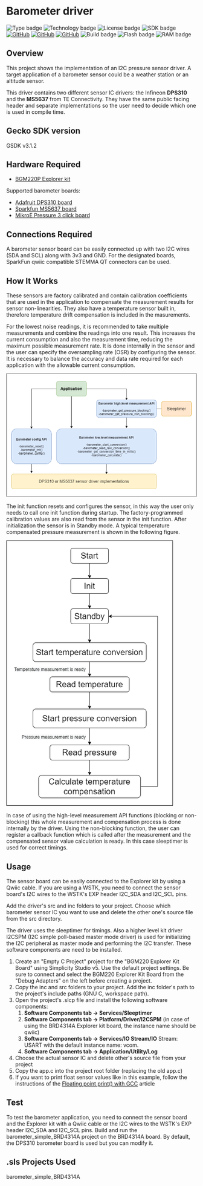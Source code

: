 # Barometer driver #
![Type badge](https://img.shields.io/badge/dynamic/json?url=https://raw.githubusercontent.com/SiliconLabs/application_examples_ci/master/hardware_drivers/barometer_common.json&label=Type&query=type&color=green)
![Technology badge](https://img.shields.io/badge/dynamic/json?url=https://raw.githubusercontent.com/SiliconLabs/application_examples_ci/master/hardware_drivers/barometer_common.json&label=Technology&query=technology&color=green)
![License badge](https://img.shields.io/badge/dynamic/json?url=https://raw.githubusercontent.com/SiliconLabs/application_examples_ci/master/hardware_drivers/barometer_common.json&label=License&query=license&color=green)
![SDK badge](https://img.shields.io/badge/dynamic/json?url=https://raw.githubusercontent.com/SiliconLabs/application_examples_ci/master/hardware_drivers/barometer_common.json&label=SDK&query=sdk&color=green)
[![GitHub](https://img.shields.io/badge/Adafruit-DPS310-green)](https://www.adafruit.com/product/4494)
[![GitHub](https://img.shields.io/badge/Sparkfun-MS5637-green)](https://www.sparkfun.com/products/14688)
[![GitHub](https://img.shields.io/badge/Mikroe-Pressure%203%20Click-green)](https://www.mikroe.com/pressure-3-click)
![Build badge](https://img.shields.io/endpoint?url=https://raw.githubusercontent.com/SiliconLabs/application_examples_ci/master/hardware_drivers/barometer_build_status.json)
![Flash badge](https://img.shields.io/badge/dynamic/json?url=https://raw.githubusercontent.com/SiliconLabs/application_examples_ci/master/hardware_drivers/barometer_common.json&label=Flash&query=flash&color=blue)
![RAM badge](https://img.shields.io/badge/dynamic/json?url=https://raw.githubusercontent.com/SiliconLabs/application_examples_ci/master/hardware_drivers/barometer_common.json&label=RAM&query=ram&color=blue)

## Overview ##

This project shows the implementation of an I2C pressure sensor driver. A target application of a barometer sensor could be a weather station or an altitude sensor.

This driver contains two different sensor IC drivers: the Infineon **DPS310** and the **MS5637** from TE Connectivity. They have the same public facing header and separate implementations so the user need to decide which one is used in compile time.

## Gecko SDK version ##

GSDK v3.1.2

## Hardware Required ##

- [BGM220P Explorer kit](https://www.silabs.com/development-tools/wireless/bluetooth/bgm220-explorer-kit)

Supported barometer boards:
- [Adafruit DPS310 board](https://www.adafruit.com/product/3678](https://www.adafruit.com/product/4494))
- [Sparkfun MS5637 board](https://www.sparkfun.com/products/14688)
- [MikroE Pressure 3 click board](https://www.mikroe.com/pressure-3-click)

## Connections Required ##

A barometer sensor board can be easily connected up with two I2C wires (SDA and SCL) along with 3v3 and GND. For the designated boards, SparkFun qwiic compatible STEMMA QT connectors can be used. 

## How It Works ##

These sensors are factory calibrated and contain calibration coefficients that are used in the application to compensate the measurement results for sensor non-linearities. They also have a temperature sensor built in, therefore temperature drift compensation is included in the masurements. 

For the lowest noise readings, it is recommended to take multiple measurements and combine the readings into one result. This increases the current consumption and also the measurement time,
reducing the maximum possible measurement rate. It is done internally in the sensor and the user can specify the oversampling rate (OSR) by configuring the sensor. It is necessary to balance the accuracy and data rate
required for each application with the allowable current consumption. 

![API](doc/barometer_API.png)

The init function resets and configures the sensor, in this way the user only needs to call one init function during startup. The factory-programmed calibration values are also read from the sensor in the init function. After initialization the sensor is in Standby mode. A typical temperature compensated pressure measurement is shown in the following figure.

![Workflow](doc/sensor_workflow.png)

In case of using the high-level measurement API functions (blocking or non-blocking) this whole measurement and compensation process is done internally by the driver. Using the non-blocking function, the user can register a callback function which is called after the measurement and the compensated sensor value calculation is ready. In this case sleeptimer is used for correct timings. 

## Usage ##

The sensor board can be easily connected to the Explorer kit by using a Qwiic cable. If you are using a WSTK, you need to connect the sensor board's I2C wires to the WSTK's EXP header I2C_SDA and I2C_SCL pins. 

Add the driver's src and inc folders to your project. Choose which barometer sensor IC you want to use and delete the other one's source file from the src directory.

The driver uses the sleeptimer for timings. Also a higher level kit driver I2CSPM (I2C simple poll-based master mode driver) is used for initializing the I2C peripheral as master mode and performing the I2C transfer. These software components are need to be installed.

1. Create an "Empty C Project" project for the "BGM220 Explorer Kit Board" using Simplicity Studio v5. Use the default project settings. Be sure to connect and select the BGM220 Explorer Kit Board from the "Debug Adapters" on the left before creating a project.
2. Copy the inc and src folders to your project. Add the inc folder's path to the project's include paths (GNU C, workspace path).
3. Open the project's .slcp file and install the following software components:
   1. **Software Components tab -> Services/Sleeptimer**
   2. **Software Components tab -> Platform/Driver/I2CSPM** (in case of using the BRD4314A Explorer kit board, the instance name should be qwiic)
   3. **Software Components tab -> Services/IO Stream/IO** Stream: USART with the default instance name: vcom.
   4. **Software Components tab -> Application/Utility/Log**
4. Choose the actual sensor IC and delete other's source file from your project
5. Copy the app.c into the project root folder (replacing the old app.c)
6. If you want to print float sensor values like in this example, follow the instructions of the [Floating point print() with GCC](https://www.silabs.com/community/mcu/32-bit/knowledge-base.entry.html/2014/11/19/floating_point_print-7R9j) article 


## Test ##

To test the barometer application, you need to connect the sensor board and the Explorer kit with a Qwiic cable or the I2C wires to the WSTK's EXP header I2C_SDA and I2C_SCL pins. Build and run the barometer_simple_BRD4314A project on the BRD4314A board. By default, the DPS310 barometer board is used but you can modify it. 

## .sls Projects Used ##

barometer_simple_BRD4314A

